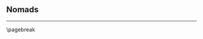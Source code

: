 ## Nomads

* * * * * * * * * * * * * * * * * * * * * * * * * * * * * * * * * * * * * * * *

\pagebreak
